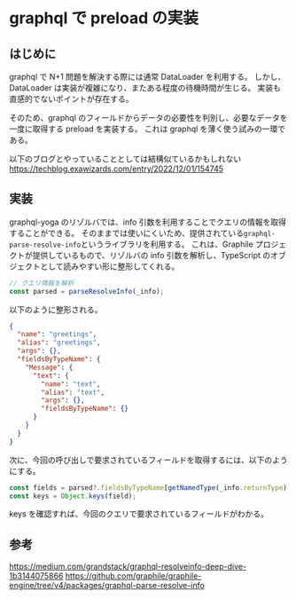 # graphql で preload の実装

## はじめに

graphql で N+1 問題を解決する際には通常 DataLoader を利用する。
しかし、DataLoader は実装が複雑になり、またある程度の待機時間が生じる。
実装も直感的でないポイントが存在する。

そのため、graphql のフィールドからデータの必要性を判別し、必要なデータを一度に取得する preload を実装する。
これは graphql を薄く使う試みの一環である。

以下のブログとやっていることとしては結構似ているかもしれない
https://techblog.exawizards.com/entry/2022/12/01/154745

## 実装

graphql-yoga のリゾルバでは、info 引数を利用することでクエリの情報を取得することができる。
そのままでは使いにくいため、提供されている`graphql-parse-resolve-info`というライブラリを利用する。
これは、Graphile プロジェクトが提供しているもので、リゾルバの info 引数を解析し、TypeScript のオブジェクトとして読みやすい形に整形してくれる。

```typescript
// クエリ情報を解析
const parsed = parseResolveInfo(_info);
```

以下のように整形される。

```json
{
  "name": "greetings",
  "alias": "greetings",
  "args": {},
  "fieldsByTypeName": {
    "Message": {
      "text": {
        "name": "text",
        "alias": "text",
        "args": {},
        "fieldsByTypeName": {}
      }
    }
  }
}
```

次に、今回の呼び出しで要求されているフィールドを取得するには、以下のようにする。

```typescript
const fields = parsed?.fieldsByTypeName[getNamedType(_info.returnType).name];
const keys = Object.keys(field);
```

keys を確認すれば、今回のクエリで要求されているフィールドがわかる。

## 参考

https://medium.com/grandstack/graphql-resolveinfo-deep-dive-1b3144075866
https://github.com/graphile/graphile-engine/tree/v4/packages/graphql-parse-resolve-info
